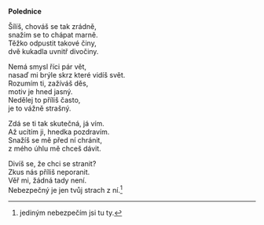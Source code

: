 __Polednice__

Šílíš, chováš se tak zrádně,  
snažím se to chápat marně.  
Těžko odpustit takové činy,  
dvě kukadla uvnitř divočiny.  

Nemá smysl říci pár vět,  
nasaď mi brýle skrz které vidíš svět.  
Rozumím ti, zažíváš děs,  
motiv je hned jasný.  
Nedělej to příliš často,  
je to vážně strašný.  

Zdá se ti tak skutečná, já vím.  
Až ucítím ji, hnedka pozdravím.  
Snažíš se mě před ní chránit,  
z mého úhlu mě chceš dávit.  

Divíš se, že chci se stranit?  
Zkus nás příliš neporanit.  
Věř mi, žádná tady není.  
Nebezpečný je jen tvůj strach z ní.[^1]  


[^1]: jediným nebezpečím jsi tu ty.

